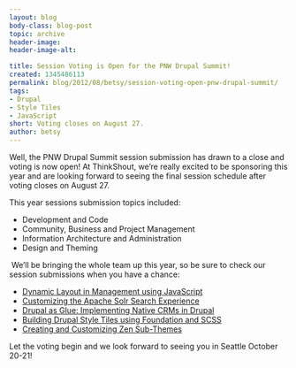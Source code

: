 ```yaml
---
layout: blog
body-class: blog-post
topic: archive
header-image:
header-image-alt:

title: Session Voting is Open for the PNW Drupal Summit!
created: 1345486113
permalink: blog/2012/08/betsy/session-voting-open-pnw-drupal-summit/
tags:
- Drupal
- Style Tiles
- JavaScript
short: Voting closes on August 27.
author: betsy
---
```

Well, the PNW Drupal Summit session submission has drawn to a close and voting is now open!  At ThinkShout, we’re really excited to be sponsoring this year and are looking forward to seeing the final session schedule after voting closes on August 27.  

This year sessions submission topics included:  
<ul><li>Development and Code</li>
<LI>Community, Business and Project Management</li>
<LI>Information Architecture and Administration</li>
<LI>Design and Theming</li></ul>

 We’ll be bringing the whole team up this year, so be sure to check our session submissions when you have a chance:

<ul><li><a href= "http://2012.pnwdrupalsummit.org/sessions/dynamic-layout-management-omega-using-javascript">Dynamic Layout in Management using JavaScript</A></li>
<LI><a href= "http://2012.pnwdrupalsummit.org/sessions/customizing-apache-solr-search-experience">Customizing the Apache Solr Search Experience</A></li>
<LI><a href= "http://2012.pnwdrupalsummit.org/sessions/drupal-glue-implementing-native-crms-drupal">Drupal as Glue:  Implementing Native CRMs in Drupal</A></li>
<LI><a href= "http://2012.pnwdrupalsummit.org/sessions/building-drupal-style-tiles-using-foundation-and-scss">Building Drupal Style Tiles using Foundation and SCSS</A></li>
<LI><a href= "http://2012.pnwdrupalsummit.org/sessions/creating-and-customizing-zen-sub-themes">Creating and Customizing Zen Sub-Themes</A></li></ul>

Let the voting begin and we look forward to seeing you in Seattle October 20-21!  
